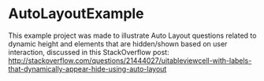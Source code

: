 AutoLayoutExample
=================

This example project was made to illustrate Auto Layout questions related to dynamic height and elements that are hidden/shown based on user interaction, discussed in this StackOverflow post: http://stackoverflow.com/questions/21444027/uitableviewcell-with-labels-that-dynamically-appear-hide-using-auto-layout
